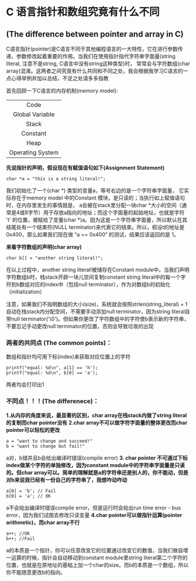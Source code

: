 # C 语言指针和数组究竟有什么不同
## (The difference between pointer and array in C)

C语言指针(pointer)是C语言不同于其他编程语言的一大特性，它在进行参数传递、参数修改起着重要的作用。当我们在使用指针指代字符串字面量(string literal, 注意不是string, C语言中没有string这种类型)时， 常常会与字符数组(char array)混淆。这两者之间究竟有什么共同和不同之处，我会根据我学习C语言的一点心得举例并加以总结，不足之处请多多指教

首先回顾一下C语言的内存机制(memory model):

||
| :-: |
| Code |
| Global Variable |
|Stack|
|Constant|
|Heap|
|Operating System|

**先说指针的声明，假设现在有赋值语句如下(Assignment Statement)**
```
char *a = "this is a string literal!";
```
我们初始化了一个(char \*) 类型的变量a，等号右边的是一个字符串字面量， 它实际存在于memory model 中的Constant 模块，是只读的；当执行如上赋值语句时，在内存里发生的事情就是， a会被在stack里分配一块char \*大小的空间（通常是4或8字节）用于存放a指向的地址；而这个字面量的起始地址，也就是字符 't' 的位置，被赋给了变量(char \*)a。因为这是一个字符串字面量，所以默认在其结尾处有一个结束符(NULL terminator)来代表它的结束。所以，假设t的地址是0x400，那么如果我们现在做 “a == 0x400” 的测试，结果应该返回的是 1。

**来看字符数组的声明(char array)**
```
char b[] = "another string literal!";
```
在以上过程中，another string literal!被储存在Constant module中。当我们声明字符数组b时，栈stack开辟一块儿空间复制constant string literal中的每一个字符到b数组对应的index中（包括null terminator），作为对数组b的初始化（initialization）

注意，如果我们不指明数组的大小(size)，系统就会按照strlen(string_literal) + 1自动在栈stack内分配空间，不需要手动添加null terminator，因为string literal自带null terminator('\0')。但如果你更改了字符数组中的字符使b表示新的字符串，不要忘记手动更改null terminator的位置，否则会导致垃圾的出现


### 两者的共同点 (The common points)：
数组和指针均可用下标(index)来获取对应位置上的字符
```
printf("equal: %d\n", a[1] == 'h');
printf("equal: %d\n", b[0] == 'a');
```
两者均会打印出1

### 不同点！！！(The differenece)：
**1.从内存的角度来说，最显著的区别，char array在栈stack内做了string literal的复制而char pointer没有**
**2.char array不可以做字符字面量的整体更改而char pointer可以轻松的更改**
```
a = "want to change and succeed!"
b = "want to change but fail!"
```
  a对，b错并且b会给出编译时错误(compile error)
**3. char pointer 不可通过下标index做某个字符的单独修改，因为constant module中的字符串字面量是只读的。但char array可以。简单的理解就是a的字符串还是别人的，你不能动，但是对b来说我已经有一份自己的字符串了，我想咋动咋动**
```
a[0] = 'b'; // Fail
b[0] = 'a'; // OK
```
a不会给出编译时错误compile error，但是运行时会给出run time error - bus error，因为我们试图去修改只读变量
**4.char pointer可以做指针运算(pointer arithmetic)，而char array不行**
```
a++; //OK
b++; //Fail
```
a的本质是一个指针，你可以任意改变它的位置通过改变它的数值，当我们做自增一运算的时候，指针会自动移动到constant module里string literal第二个字符的位置，也就是在原地址的基础上加一个char的size。而b的本质是一个数组，所以你不能随意更改b的指向。
